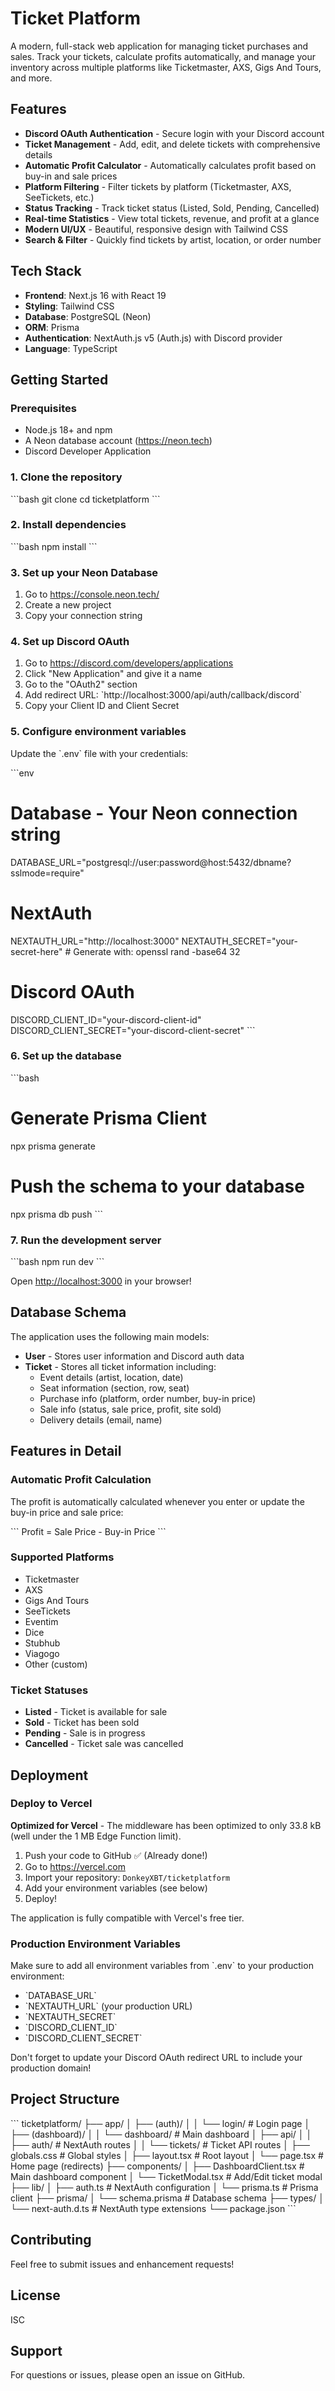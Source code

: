 # Ticket Platform

A modern, full-stack web application for managing ticket purchases and sales. Track your tickets, calculate profits automatically, and manage your inventory across multiple platforms like Ticketmaster, AXS, Gigs And Tours, and more.

## Features

- **Discord OAuth Authentication** - Secure login with your Discord account
- **Ticket Management** - Add, edit, and delete tickets with comprehensive details
- **Automatic Profit Calculator** - Automatically calculates profit based on buy-in and sale prices
- **Platform Filtering** - Filter tickets by platform (Ticketmaster, AXS, SeeTickets, etc.)
- **Status Tracking** - Track ticket status (Listed, Sold, Pending, Cancelled)
- **Real-time Statistics** - View total tickets, revenue, and profit at a glance
- **Modern UI/UX** - Beautiful, responsive design with Tailwind CSS
- **Search & Filter** - Quickly find tickets by artist, location, or order number

## Tech Stack

- **Frontend**: Next.js 16 with React 19
- **Styling**: Tailwind CSS
- **Database**: PostgreSQL (Neon)
- **ORM**: Prisma
- **Authentication**: NextAuth.js v5 (Auth.js) with Discord provider
- **Language**: TypeScript

## Getting Started

### Prerequisites

- Node.js 18+ and npm
- A Neon database account (https://neon.tech)
- Discord Developer Application

### 1. Clone the repository

\`\`\`bash
git clone <your-repo-url>
cd ticketplatform
\`\`\`

### 2. Install dependencies

\`\`\`bash
npm install
\`\`\`

### 3. Set up your Neon Database

1. Go to https://console.neon.tech/
2. Create a new project
3. Copy your connection string

### 4. Set up Discord OAuth

1. Go to https://discord.com/developers/applications
2. Click "New Application" and give it a name
3. Go to the "OAuth2" section
4. Add redirect URL: \`http://localhost:3000/api/auth/callback/discord\`
5. Copy your Client ID and Client Secret

### 5. Configure environment variables

Update the \`.env\` file with your credentials:

\`\`\`env
# Database - Your Neon connection string
DATABASE_URL="postgresql://user:password@host:5432/dbname?sslmode=require"

# NextAuth
NEXTAUTH_URL="http://localhost:3000"
NEXTAUTH_SECRET="your-secret-here"  # Generate with: openssl rand -base64 32

# Discord OAuth
DISCORD_CLIENT_ID="your-discord-client-id"
DISCORD_CLIENT_SECRET="your-discord-client-secret"
\`\`\`

### 6. Set up the database

\`\`\`bash
# Generate Prisma Client
npx prisma generate

# Push the schema to your database
npx prisma db push
\`\`\`

### 7. Run the development server

\`\`\`bash
npm run dev
\`\`\`

Open [http://localhost:3000](http://localhost:3000) in your browser!

## Database Schema

The application uses the following main models:

- **User** - Stores user information and Discord auth data
- **Ticket** - Stores all ticket information including:
  - Event details (artist, location, date)
  - Seat information (section, row, seat)
  - Purchase info (platform, order number, buy-in price)
  - Sale info (status, sale price, profit, site sold)
  - Delivery details (email, name)

## Features in Detail

### Automatic Profit Calculation

The profit is automatically calculated whenever you enter or update the buy-in price and sale price:

\`\`\`
Profit = Sale Price - Buy-in Price
\`\`\`

### Supported Platforms

- Ticketmaster
- AXS
- Gigs And Tours
- SeeTickets
- Eventim
- Dice
- Stubhub
- Viagogo
- Other (custom)

### Ticket Statuses

- **Listed** - Ticket is available for sale
- **Sold** - Ticket has been sold
- **Pending** - Sale is in progress
- **Cancelled** - Ticket sale was cancelled

## Deployment

### Deploy to Vercel

**Optimized for Vercel** - The middleware has been optimized to only 33.8 kB (well under the 1 MB Edge Function limit).

1. Push your code to GitHub ✅ (Already done!)
2. Go to https://vercel.com
3. Import your repository: `DonkeyXBT/ticketplatform`
4. Add your environment variables (see below)
5. Deploy!

The application is fully compatible with Vercel's free tier.

### Production Environment Variables

Make sure to add all environment variables from \`.env\` to your production environment:

- \`DATABASE_URL\`
- \`NEXTAUTH_URL\` (your production URL)
- \`NEXTAUTH_SECRET\`
- \`DISCORD_CLIENT_ID\`
- \`DISCORD_CLIENT_SECRET\`

Don't forget to update your Discord OAuth redirect URL to include your production domain!

## Project Structure

\`\`\`
ticketplatform/
├── app/
│   ├── (auth)/
│   │   └── login/         # Login page
│   ├── (dashboard)/
│   │   └── dashboard/     # Main dashboard
│   ├── api/
│   │   ├── auth/          # NextAuth routes
│   │   └── tickets/       # Ticket API routes
│   ├── globals.css        # Global styles
│   ├── layout.tsx         # Root layout
│   └── page.tsx           # Home page (redirects)
├── components/
│   ├── DashboardClient.tsx  # Main dashboard component
│   └── TicketModal.tsx      # Add/Edit ticket modal
├── lib/
│   ├── auth.ts            # NextAuth configuration
│   └── prisma.ts          # Prisma client
├── prisma/
│   └── schema.prisma      # Database schema
├── types/
│   └── next-auth.d.ts     # NextAuth type extensions
└── package.json
\`\`\`

## Contributing

Feel free to submit issues and enhancement requests!

## License

ISC

## Support

For questions or issues, please open an issue on GitHub.
